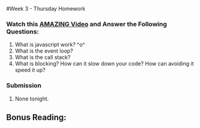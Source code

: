 #Week 3 - Thursday Homework

### Watch this [AMAZING Video](https://www.youtube.com/watch?v=8aGhZQkoFbQ) and Answer the Following Questions:
1. What is javascript work? ^o^
1. What is the event loop?
1. What is the call stack?
1. What is blocking? How can it slow down your code? How can avoiding it speed it up?

### Submission

1. None tonight.

## Bonus Reading:
